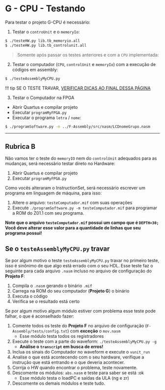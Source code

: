 # G - CPU - Testando

Para testar o projeto G-CPU é necessário:

1. Testar o `controUnit` e o `memoryIo`:

```bash
$ ./testeHW.py lib.tb_memoryio.all 
$ ./testeHW.py lib.tb_controlunit.all
```

> Somente após passar os testes anteriores e com a `CPU` implementada:

2. Testar o computador (`CPU`, `controlUnit` e `memoryIo`) com a execução de códigos em assembly:

```bash
$ ./testeAssemblyMyCPU.py
```

!!! tip
    SE O TESTE TRAVAR, [VERIFICAR DICAS AO FINAL DESSA PÁGINA](/G-CPU-Testando/#se-o-testeassemblymycpupy-travar)

3. Testar o Computador na FPGA

- Abrir Quartus e compilar projeto
- Executar `programMyFPGA.py`
- Executar o programa `letra` / `nome`:

```bash
$ ./programSoftware.py -n ../F-Assembly/src/nasm/LCDnomeGrupo.nasm
```

-----------------------------

## Rubrica B

Não vamos ter o teste do `memoryIO` nem do `controlUnit` adequados para as mudanças, será necessário testar direto no Hardware:

1. Abrir Quartus e compilar projeto
1. Executar `programMyFPGA.py`

Como vocês alteraram o InstructionSet, será necessário escrever um programa em linguagem de máquina, para isso:

1. Altere o arquivo: `testeComputador.mif` com suas operações
1. Execute  `./programSoftware.py -m testeComputador.mif` para programar a ROM do Z01.1 com seu programa.

**Note que o arquivo `testeComputador.mif` possui um campo que é `DEPTH=30;` Você deve alterar esse valor para a quantidade de linhas que seu programa possui!**

## Se o `testeAssemblyMyCPU.py` travar

Se por algum motivo o teste `testeAssemblyMyCPU.py` travar no primeiro teste, isso é sinônimo de que algo está errado com o seu HDL. Esse teste faz o seguinte para cada arquivo `.nasm` incluso no arquivo de configuração do **Projeto F**:

1. Compila o `.nasm` gerando o binário `.mif`
1. Carrega na ROM do seu computador (**Projeto G**) o binário
1. Executa o código
1. Verifica se o resultado está certo

Se por algum motivo algum módulo estiver com problema esse teste pode falhar, o que é aconselhado fazer: 

1. Comente todos os teste do **Projeto F** no arquivo de configuração (`F-Assembly/tests/config.txt`) com **exceção**  o `mov.nasm`
    - Esse módulo testa todos os registradores
1. Execute o teste com a parte do waveform: `./testeAssemblyMyCPU.py -g` 
    - **Análise o `transcript` em busca de erros!**
1. Inclua os sinais do Computador no waveform e execute o `vunit_run`
1. Analise o que está acontecendo com o seu hardware, verifique a instrução que está entrando e o que deveria acontecer.
1. Corrija o HW quando encontrar o problema, teste novamente.
1. Descomente os módulos: `abs.nasm` e teste para saber se está :ok
    - Esse módulo testa o loadPC e saídas da ULA (ng e zr)
1. Descomente os demais módulos e teste tudo.

